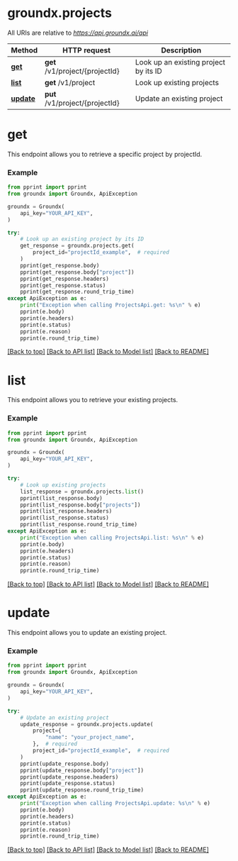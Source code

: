 # groundx.projects

All URIs are relative to *https://api.groundx.ai/api*

Method | HTTP request | Description
------------- | ------------- | -------------
[**get**](#get) | **get** /v1/project/{projectId} | Look up an existing project by its ID
[**list**](#list) | **get** /v1/project | Look up existing projects
[**update**](#update) | **put** /v1/project/{projectId} | Update an existing project

# **get**

This endpoint allows you to retrieve a specific project by projectId.

### Example

```python
from pprint import pprint
from groundx import Groundx, ApiException

groundx = Groundx(
    api_key="YOUR_API_KEY",
)

try:
    # Look up an existing project by its ID
    get_response = groundx.projects.get(
        project_id="projectId_example",  # required
    )
    pprint(get_response.body)
    pprint(get_response.body["project"])
    pprint(get_response.headers)
    pprint(get_response.status)
    pprint(get_response.round_trip_time)
except ApiException as e:
    print("Exception when calling ProjectsApi.get: %s\n" % e)
    pprint(e.body)
    pprint(e.headers)
    pprint(e.status)
    pprint(e.reason)
    pprint(e.round_trip_time)
```

[[Back to top]](#__pageTop) [[Back to API list]](../../../README.md#documentation-for-api-endpoints) [[Back to Model list]](../../../README.md#documentation-for-models) [[Back to README]](../../../README.md)

# **list**

This endpoint allows you to retrieve your existing projects.

### Example

```python
from pprint import pprint
from groundx import Groundx, ApiException

groundx = Groundx(
    api_key="YOUR_API_KEY",
)

try:
    # Look up existing projects
    list_response = groundx.projects.list()
    pprint(list_response.body)
    pprint(list_response.body["projects"])
    pprint(list_response.headers)
    pprint(list_response.status)
    pprint(list_response.round_trip_time)
except ApiException as e:
    print("Exception when calling ProjectsApi.list: %s\n" % e)
    pprint(e.body)
    pprint(e.headers)
    pprint(e.status)
    pprint(e.reason)
    pprint(e.round_trip_time)
```

[[Back to top]](#__pageTop) [[Back to API list]](../../../README.md#documentation-for-api-endpoints) [[Back to Model list]](../../../README.md#documentation-for-models) [[Back to README]](../../../README.md)

# **update**

This endpoint allows you to update an existing project.

### Example

```python
from pprint import pprint
from groundx import Groundx, ApiException

groundx = Groundx(
    api_key="YOUR_API_KEY",
)

try:
    # Update an existing project
    update_response = groundx.projects.update(
        project={
            "name": "your_project_name",
        },  # required
        project_id="projectId_example",  # required
    )
    pprint(update_response.body)
    pprint(update_response.body["project"])
    pprint(update_response.headers)
    pprint(update_response.status)
    pprint(update_response.round_trip_time)
except ApiException as e:
    print("Exception when calling ProjectsApi.update: %s\n" % e)
    pprint(e.body)
    pprint(e.headers)
    pprint(e.status)
    pprint(e.reason)
    pprint(e.round_trip_time)
```

[[Back to top]](#__pageTop) [[Back to API list]](../../../README.md#documentation-for-api-endpoints) [[Back to Model list]](../../../README.md#documentation-for-models) [[Back to README]](../../../README.md)

